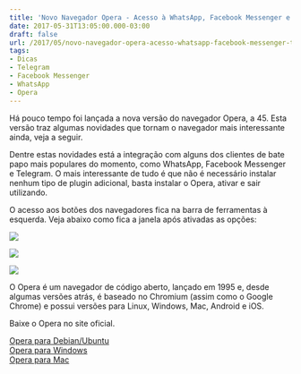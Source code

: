 ```yaml
---
title: 'Novo Navegador Opera - Acesso à WhatsApp, Facebook Messenger e Telegram sem sair do navegador'
date: 2017-05-31T13:05:00.000-03:00
draft: false
url: /2017/05/novo-navegador-opera-acesso-whatsapp-facebook-messenger-telegram.html
tags: 
- Dicas
- Telegram
- Facebook Messenger
- WhatsApp
- Opera
---
```


Há pouco tempo foi lançada a nova versão do navegador Opera, a 45. Esta versão traz algumas novidades que tornam o navegador mais interessante ainda, veja a seguir.  
  
Dentre estas novidades está a integração com alguns dos clientes de bate papo mais populares do momento, como WhatsApp, Facebook Messenger e Telegram. O mais interessante de tudo é que não é necessário instalar nenhum tipo de plugin adicional, basta instalar o Opera, ativar e sair utilizando.  
  
O acesso aos botões dos navegadores fica na barra de ferramentas à esquerda. Veja abaixo como fica a janela após ativadas as opções:

[![](https://2.bp.blogspot.com/-uSXyMDutW8k/WRkYr1Oc0JI/AAAAAAAACPg/w2FMGCjrFKQpoOfnAmzWbJCbPfg5ppTRwCLcB/s640/Captura%2Bde%2Btela%2Bde%2B2017-05-14%2B22%253A31%253A12.png)](https://2.bp.blogspot.com/-uSXyMDutW8k/WRkYr1Oc0JI/AAAAAAAACPg/w2FMGCjrFKQpoOfnAmzWbJCbPfg5ppTRwCLcB/s1600/Captura%2Bde%2Btela%2Bde%2B2017-05-14%2B22%253A31%253A12.png)

  
  
[![](https://3.bp.blogspot.com/-qND1GMtjeYw/WStDE3OQXPI/AAAAAAAACQg/hg0SHs_rH6s7NuFpH1WW61Zy-HHLH27xQCLcB/s640/Captura%2Bde%2Btela%2Bde%2B2017-05-28%2B18%253A36%253A06.png)](https://3.bp.blogspot.com/-qND1GMtjeYw/WStDE3OQXPI/AAAAAAAACQg/hg0SHs_rH6s7NuFpH1WW61Zy-HHLH27xQCLcB/s1600/Captura%2Bde%2Btela%2Bde%2B2017-05-28%2B18%253A36%253A06.png)  
  
[![](https://1.bp.blogspot.com/-BeNTbERmCv8/WStDEqG0b3I/AAAAAAAACQc/JlFUqZQFa_MxGUhL3C8IbIiAY96PjOHuwCLcB/s640/Captura%2Bde%2Btela%2Bde%2B2017-05-28%2B18%253A36%253A18.png)](https://1.bp.blogspot.com/-BeNTbERmCv8/WStDEqG0b3I/AAAAAAAACQc/JlFUqZQFa_MxGUhL3C8IbIiAY96PjOHuwCLcB/s1600/Captura%2Bde%2Btela%2Bde%2B2017-05-28%2B18%253A36%253A18.png)  
  

O Opera é um navegador de código aberto, lançado em 1995 e, desde algumas versões atrás, é baseado no Chromium (assim como o Google Chrome) e possui versões para Linux, Windows, Mac, Android e iOS.  
  
Baixe o Opera no site oficial.  
  
[Opera para Debian/Ubuntu](http://www.opera.com/download/get/?partner=www&opsys=Linux)  
[Opera para Windows](http://www.opera.com/computer/thanks?ni=stable&os=windows)  
[Opera para Mac](http://www.opera.com/computer/thanks?ni=stable&os=mac)